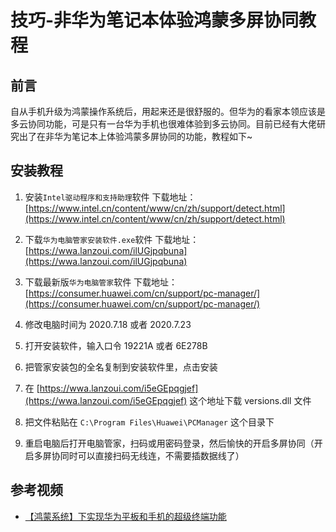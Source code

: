 # 技巧-非华为笔记本体验鸿蒙多屏协同教程

## 前言
自从手机升级为鸿蒙操作系统后，用起来还是很舒服的。但华为的看家本领应该是多云协同功能，可是只有一台华为手机也很难体验到多云协同。目前已经有大佬研究出了在非华为笔记本上体验鸿蒙多屏协同的功能，教程如下~

## 安装教程
1. 安装`Intel驱动程序和支持助理`软件
下载地址：[https://www.intel.cn/content/www/cn/zh/support/detect.html](https://www.intel.cn/content/www/cn/zh/support/detect.html)

2. 下载`华为电脑管家安装软件.exe`软件
下载地址：[https://wwa.lanzoui.com/ilUGjpqbuna](https://wwa.lanzoui.com/ilUGjpqbuna)

3. 下载最新版`华为电脑管家`软件
下载地址：[https://consumer.huawei.com/cn/support/pc-manager/](https://consumer.huawei.com/cn/support/pc-manager/)

4. 修改电脑时间为 2020.7.18  或者 2020.7.23

5. 打开安装软件，输入口令 19221A  或者 6E278B

6. 把管家安装包的全名复制到安装软件里，点击安装

7. 在 [https://wwa.lanzoui.com/i5eGEpqgjef](https://wwa.lanzoui.com/i5eGEpqgjef) 这个地址下载 versions.dll 文件

8. 把文件粘贴在 `C:\Program Files\Huawei\PCManager` 这个目录下

9. 重启电脑后打开电脑管家，扫码或用密码登录，然后愉快的开启多屏协同（开启多屏协同时可以直接扫码无线连，不需要插数据线了）

## 参考视频
* [【鸿蒙系统】下实现华为平板和手机的超级终端功能](https://www.bilibili.com/video/BV1Kf4y1a7u2)
